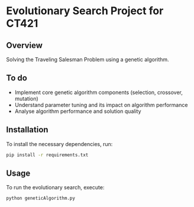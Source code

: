 # Evolutionary Search Project for CT421

## Overview
Solving the Traveling Salesman Problem using a genetic algorithm.

## To do
- Implement core genetic algorithm components (selection, crossover, mutation)
- Understand parameter tuning and its impact on algorithm performance
- Analyse algorithm performance and solution quality


## Installation
To install the necessary dependencies, run:
```bash
pip install -r requirements.txt
```

## Usage
To run the evolutionary search, execute:
```bash
python geneticAlgorithm.py
```